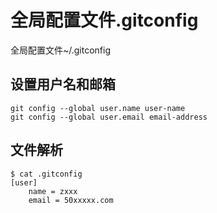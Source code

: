 
# 全局配置文件.gitconfig

全局配置文件~/.gitconfig

## 设置用户名和邮箱

    git config --global user.name user-name
    git config --global user.email email-address

## 文件解析

    $ cat .gitconfig 
    [user]
        name = zxxx
        email = 50xxxxx.com